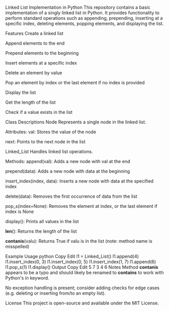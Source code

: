 Linked List Implementation in Python
This repository contains a basic implementation of a singly linked list in Python. It provides functionality to perform standard operations such as appending, prepending, inserting at a specific index, deleting elements, popping elements, and displaying the list.

Features
Create a linked list

Append elements to the end

Prepend elements to the beginning

Insert elements at a specific index

Delete an element by value

Pop an element by index or the last element if no index is provided

Display the list

Get the length of the list

Check if a value exists in the list

Class Descriptions
Node
Represents a single node in the linked list.

Attributes:
val: Stores the value of the node

next: Points to the next node in the list

Linked_List
Handles linked list operations.

Methods:
append(val): Adds a new node with val at the end

prepend(data): Adds a new node with data at the beginning

insert_index(index, data): Inserts a new node with data at the specified index

delete(data): Removes the first occurrence of data from the list

pop_s(index=None): Removes the element at index, or the last element if index is None

display(): Prints all values in the list

__len__(): Returns the length of the list

__contanis__(valu): Returns True if valu is in the list (note: method name is misspelled)

Example Usage
python
Copy
Edit
l1 = Linked_List()
l1.append(4)
l1.insert_index(0, 3)
l1.insert_index(0, 5)
l1.insert_index(1, 7)
l1.append(6)
l1.pop_s(1)
l1.display()
Output
Copy
Edit
5
7
3
4
6
Notes
Method __contanis__ appears to be a typo and should likely be renamed to __contains__ to work with Python's in keyword.

No exception handling is present; consider adding checks for edge cases (e.g. deleting or inserting from/to an empty list).

License
This project is open-source and available under the MIT License.

